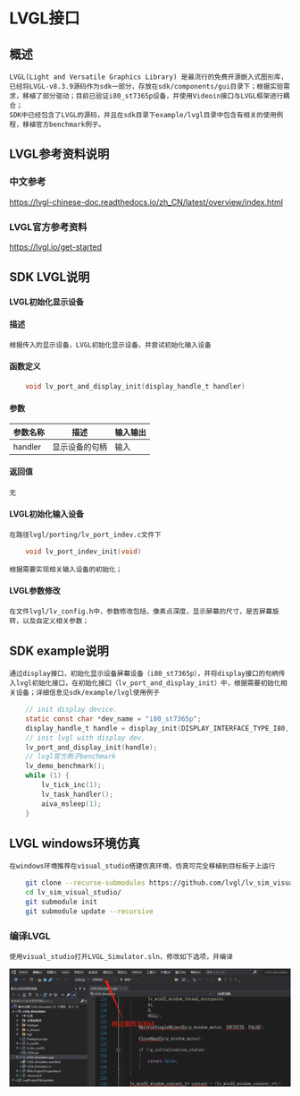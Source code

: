 # LVGL接口

## 概述

    LVGL(Light and Versatile Graphics Library) 是最流行的免费开源嵌入式图形库，已经将LVGL-v8.3.9源码作为sdk一部分，存放在sdk/components/gui目录下；根据实验需求，移植了部分驱动；目前已验证i80_st7365p设备，并使用Videoin接口与LVGL框架进行耦合；
    SDK中已经包含了LVGL的源码，并且在sdk目录下example/lvgl目录中包含有相关的使用例程，移植官方benchmark例子。

## LVGL参考资料说明

### 中文参考
   <https://lvgl-chinese-doc.readthedocs.io/zh_CN/latest/overview/index.html>

### LVGL官方参考资料
   <https://lvgl.io/get-started>

## SDK LVGL说明

#### LVGL初始化显示设备

#### 描述
    根据传入的显示设备，LVGL初始化显示设备，并尝试初始化输入设备

#### 函数定义
```c
    void lv_port_and_display_init(display_handle_t handler)
```

#### 参数
| 参数名称      | 描述          | 输入输出  |
| :------      | ----------    | -------- |
| handler      | 显示设备的句柄 | 输入      |

#### 返回值
    无

#### LVGL初始化输入设备

    在路径lvgl/porting/lv_port_indev.c文件下
```c
    void lv_port_indev_init(void)
```
    根据需要实现相关输入设备的初始化；

#### LVGL参数修改
    在文件lvgl/lv_config.h中，参数修改包括，像素点深度，显示屏幕的尺寸，是否屏幕旋转，以及自定义相关参数；

## SDK example说明
    通过display接口，初始化显示设备屏幕设备（i80_st7365p），并将display接口的句柄传入lvgl初始化接口，在初始化接口（lv_port_and_display_init）中，根据需要初始化相关设备；详细信息见sdk/example/lvgl使用例子
```c
    // init display device.
    static const char *dev_name = "i80_st7365p";
    display_handle_t handle = display_init(DISPLAY_INTERFACE_TYPE_I80, dev_name);
    // init lvgl with display dev.
    lv_port_and_display_init(handle);
    // lvgl官方例子benchmark
    lv_demo_benchmark();
    while (1) {
        lv_tick_inc(1);
        lv_task_handler();
        aiva_msleep(1);
    }
```

## LVGL windows环境仿真
    在windows环境推荐在visual_studio搭建仿真环境，仿真可完全移植到目标板子上运行
```bash
    git clone --recurse-submodules https://github.com/lvgl/lv_sim_visual_studio.git
    cd lv_sim_visual_studio/
    git submodule init
    git submodule update --recursive
```
### 编译LVGL
    使用visual_studio打开LVGL_Simulator.sln，修改如下选项，并编译
   ![修改编译选项](../images/lvgl_arm64.png)



